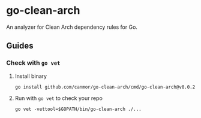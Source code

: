 # go-clean-arch

An analyzer for Clean Arch dependency rules for Go.

## Guides

### Check with `go vet`

1. Install binary

    ```shell
    go install github.com/canmor/go-clean-arch/cmd/go-clean-arch@v0.0.2
    ```

2. Run with `go vet` to check your repo

    ```shell
    go vet -vettool=$GOPATH/bin/go-clean-arch ./...
    ```
